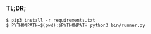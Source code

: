 
### TL;DR;

```shell script
$ pip3 install -r requirements.txt
$ PYTHONPATH=$(pwd):$PYTHONPATH python3 bin/runner.py
```